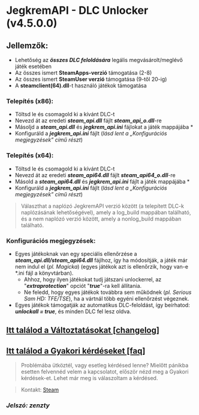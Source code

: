 # JegkremAPI - DLC Unlocker (v4.5.0.0)

## Jellemzők:

- Lehetőség az ***összes DLC feloldására*** legális megvásárolt/meglévő játék esetében
- Az összes ismert **SteamApps-verzió** támogatása (2-8)
- Az összes ismert **SteamUser verzió** támogatása (9-től 20-ig)
- A **steamclient(64).dll**-t használó játékok támogatása

### Telepítés (x86):

 - Töltsd le és csomagold ki a kívánt DLC-t
 - Nevezd át az eredeti ***steam_api.dll*** fájlt ***steam_api_o.dll***-re
 - Másoljd a ***steam_api.dll*** és ***jegkrem_api.ini*** fájlokat a játék mappájába *
 - Konfiguráld a ***jegkrem_api.ini*** fájlt (*lásd lent a „Konfigurációs megjegyzések” című részt*)


### Telepítés (x64):

 - Töltsd le és csomagold ki a kívánt DLC-t
 - Nevezd át az eredeti ***steam_api64.dll*** fájlt ***steam_api64_o.dll***-re
 - Másold a ***steam_api64.dll*** és ***jegkrem_api.ini*** fájlt a játék mappájába *
 - Konfiguráld a ***jegkrem_api.ini*** fájlt (*lásd lent a „Konfigurációs megjegyzések” című részt*)

> Választhat a naplózó JegkremAPI verzió között (a telepített DLC-k naplózásának lehetőségével), amely a log_build mappában található, és a nem naplózó verzió között, amely a nonlog_build mappában található.

### Konfigurációs megjegyzések:

- Egyes játékoknak van egy speciális ellenőrzése a ***steam_api.dll/steam_api64.dll*** fájlhoz, így ha módosítják, a játék már nem indul el (*pl. Magicka*) (egyes játékok azt is ellenőrzik, hogy van-e *.ini fájl a könyvtárban).
  - Ahhoz, hogy ilyen játékokat tudj játszani unlockerrel, az "***extraprotection***" opciót "***true***"-ra kell állítania.
   - Ne feledd, hogy egyes játékok továbbra sem működnek (*pl. Serious Sam HD: TFE/TSE*), ha a vártnál több egyéni ellenőrzést végeznek.
- Egyes játékok támogatják az automatikus DLC-feloldást, így beírhatod: ***unlockall = true***, és minden DLC fel lesz oldva.


## [Itt találod a Változtatásokat [changelog]](https://github.com/palicz/jegkrem-api/blob/main/changelog.md)
## [Itt találod a Gyakori kérdéseket [faq]](https://github.com/palicz/jegkrem-api/blob/main/faq.md)


> Problémába ütköztél, vagy esetleg kérdésed lenne?
> Mielőtt pánikba esetten felvennéd velem a kapcsolatot, először nézd meg a Gyakori kérdések-et. Lehet már meg is válaszoltam a kérdésed.

>Kontakt: [Steam](https://steamcommunity.com/id/insanezen/)


### ***Jelszó: zenzty***
